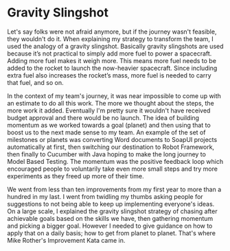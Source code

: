 # Gravity Slingshot

Let's say folks were not afraid anymore, but if the journey wasn't feasible, they wouldn't do it.
When explaining my strategy to transform the team, I used the analogy of a gravity slingshot. 
Basically gravity slingshots are used because it’s not practical to simply add more fuel to power a spacecraft. 
Adding more fuel makes it weigh more. This means more fuel needs to be added to the rocket to launch the now-heavier spacecraft. 
Since including extra fuel also increases the rocket’s mass, more fuel is needed to carry that fuel, and so on. 

In the context of my team's journey, it was near impossible to come up with an estimate to do all this work. 
The more we thought about the steps, the more work it added. Eventually I'm pretty sure it wouldn't have received budget approval and there would be no launch. 
The idea of building momentum as we worked towards a goal (planet) and then using that to boost us to the next made sense to my team.
An example of the set of milestones or planets was converting Word documents to SoapUI projects automatically at first, then switching our destination to Robot Framework, then finally to Cucumber with Java hoping to make the long journey to Model Based Testing.
The momentum was the positive feedback loop which encouraged people to voluntarily take even more small steps and try more experiments as they freed up more of their time.

We went from less than ten improvements from my first year to more than a hundred in my last. 
I went from twidling my thumbs asking people for suggestions to not being able to keep up implementing everyone's ideas. 
On a large scale, I explained the gravity slingshot strategy of chasing after achievable goals based on the skills we have, then gathering momentum and picking a bigger goal. However I needed to give guidance on how to apply that on a daily basis; how to get from planet to planet. That's where Mike Rother's Improvement Kata came in.
